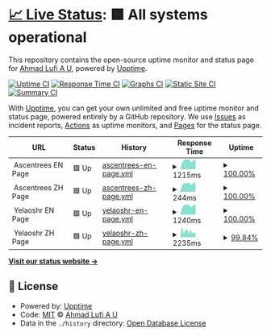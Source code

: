 # [📈 Live Status](https://ahmadlufiau.github.io/upptime): <!--live status--> **🟩 All systems operational**

This repository contains the open-source uptime monitor and status page for [Ahmad Lufi A U](https://ahmadlufiau.medium.com/), powered by [Upptime](https://github.com/upptime/upptime).

[![Uptime CI](https://github.com/ahmadlufiau/upptime/workflows/Uptime%20CI/badge.svg)](https://github.com/ahmadlufiau/upptime/actions?query=workflow%3A%22Uptime+CI%22)
[![Response Time CI](https://github.com/ahmadlufiau/upptime/workflows/Response%20Time%20CI/badge.svg)](https://github.com/ahmadlufiau/upptime/actions?query=workflow%3A%22Response+Time+CI%22)
[![Graphs CI](https://github.com/ahmadlufiau/upptime/workflows/Graphs%20CI/badge.svg)](https://github.com/ahmadlufiau/upptime/actions?query=workflow%3A%22Graphs+CI%22)
[![Static Site CI](https://github.com/ahmadlufiau/upptime/workflows/Static%20Site%20CI/badge.svg)](https://github.com/ahmadlufiau/upptime/actions?query=workflow%3A%22Static+Site+CI%22)
[![Summary CI](https://github.com/ahmadlufiau/upptime/workflows/Summary%20CI/badge.svg)](https://github.com/ahmadlufiau/upptime/actions?query=workflow%3A%22Summary+CI%22)

With [Upptime](https://upptime.js.org), you can get your own unlimited and free uptime monitor and status page, powered entirely by a GitHub repository. We use [Issues](https://github.com/ahmadlufiau/upptime/issues) as incident reports, [Actions](https://github.com/ahmadlufiau/upptime/actions) as uptime monitors, and [Pages](https://ahmadlufiau.github.io/upptime) for the status page.

<!--start: status pages-->
<!-- This summary is generated by Upptime (https://github.com/upptime/upptime) -->
<!-- Do not edit this manually, your changes will be overwritten -->
<!-- prettier-ignore -->
| URL | Status | History | Response Time | Uptime |
| --- | ------ | ------- | ------------- | ------ |
| <img alt="" src="https://icons.duckduckgo.com/ip3/null.ico" height="13"> Ascentrees EN Page | 🟩 Up | [ascentrees-en-page.yml](https://github.com/yelaoshr/upptime/commits/HEAD/history/ascentrees-en-page.yml) | <details><summary><img alt="Response time graph" src="./graphs/ascentrees-en-page/response-time-week.png" height="20"> 1215ms</summary><br><a href="https://yelaoshr.github.io/upptime/history/ascentrees-en-page"><img alt="Response time 1271" src="https://img.shields.io/endpoint?url=https%3A%2F%2Fraw.githubusercontent.com%2Fyelaoshr%2Fupptime%2FHEAD%2Fapi%2Fascentrees-en-page%2Fresponse-time.json"></a><br><a href="https://yelaoshr.github.io/upptime/history/ascentrees-en-page"><img alt="24-hour response time 1351" src="https://img.shields.io/endpoint?url=https%3A%2F%2Fraw.githubusercontent.com%2Fyelaoshr%2Fupptime%2FHEAD%2Fapi%2Fascentrees-en-page%2Fresponse-time-day.json"></a><br><a href="https://yelaoshr.github.io/upptime/history/ascentrees-en-page"><img alt="7-day response time 1215" src="https://img.shields.io/endpoint?url=https%3A%2F%2Fraw.githubusercontent.com%2Fyelaoshr%2Fupptime%2FHEAD%2Fapi%2Fascentrees-en-page%2Fresponse-time-week.json"></a><br><a href="https://yelaoshr.github.io/upptime/history/ascentrees-en-page"><img alt="30-day response time 1251" src="https://img.shields.io/endpoint?url=https%3A%2F%2Fraw.githubusercontent.com%2Fyelaoshr%2Fupptime%2FHEAD%2Fapi%2Fascentrees-en-page%2Fresponse-time-month.json"></a><br><a href="https://yelaoshr.github.io/upptime/history/ascentrees-en-page"><img alt="1-year response time 1271" src="https://img.shields.io/endpoint?url=https%3A%2F%2Fraw.githubusercontent.com%2Fyelaoshr%2Fupptime%2FHEAD%2Fapi%2Fascentrees-en-page%2Fresponse-time-year.json"></a></details> | <details><summary><a href="https://yelaoshr.github.io/upptime/history/ascentrees-en-page">100.00%</a></summary><a href="https://yelaoshr.github.io/upptime/history/ascentrees-en-page"><img alt="All-time uptime 100.00%" src="https://img.shields.io/endpoint?url=https%3A%2F%2Fraw.githubusercontent.com%2Fyelaoshr%2Fupptime%2FHEAD%2Fapi%2Fascentrees-en-page%2Fuptime.json"></a><br><a href="https://yelaoshr.github.io/upptime/history/ascentrees-en-page"><img alt="24-hour uptime 100.00%" src="https://img.shields.io/endpoint?url=https%3A%2F%2Fraw.githubusercontent.com%2Fyelaoshr%2Fupptime%2FHEAD%2Fapi%2Fascentrees-en-page%2Fuptime-day.json"></a><br><a href="https://yelaoshr.github.io/upptime/history/ascentrees-en-page"><img alt="7-day uptime 100.00%" src="https://img.shields.io/endpoint?url=https%3A%2F%2Fraw.githubusercontent.com%2Fyelaoshr%2Fupptime%2FHEAD%2Fapi%2Fascentrees-en-page%2Fuptime-week.json"></a><br><a href="https://yelaoshr.github.io/upptime/history/ascentrees-en-page"><img alt="30-day uptime 100.00%" src="https://img.shields.io/endpoint?url=https%3A%2F%2Fraw.githubusercontent.com%2Fyelaoshr%2Fupptime%2FHEAD%2Fapi%2Fascentrees-en-page%2Fuptime-month.json"></a><br><a href="https://yelaoshr.github.io/upptime/history/ascentrees-en-page"><img alt="1-year uptime 100.00%" src="https://img.shields.io/endpoint?url=https%3A%2F%2Fraw.githubusercontent.com%2Fyelaoshr%2Fupptime%2FHEAD%2Fapi%2Fascentrees-en-page%2Fuptime-year.json"></a></details>
| <img alt="" src="https://icons.duckduckgo.com/ip3/null.ico" height="13"> Ascentrees ZH Page | 🟩 Up | [ascentrees-zh-page.yml](https://github.com/yelaoshr/upptime/commits/HEAD/history/ascentrees-zh-page.yml) | <details><summary><img alt="Response time graph" src="./graphs/ascentrees-zh-page/response-time-week.png" height="20"> 244ms</summary><br><a href="https://yelaoshr.github.io/upptime/history/ascentrees-zh-page"><img alt="Response time 387" src="https://img.shields.io/endpoint?url=https%3A%2F%2Fraw.githubusercontent.com%2Fyelaoshr%2Fupptime%2FHEAD%2Fapi%2Fascentrees-zh-page%2Fresponse-time.json"></a><br><a href="https://yelaoshr.github.io/upptime/history/ascentrees-zh-page"><img alt="24-hour response time 265" src="https://img.shields.io/endpoint?url=https%3A%2F%2Fraw.githubusercontent.com%2Fyelaoshr%2Fupptime%2FHEAD%2Fapi%2Fascentrees-zh-page%2Fresponse-time-day.json"></a><br><a href="https://yelaoshr.github.io/upptime/history/ascentrees-zh-page"><img alt="7-day response time 244" src="https://img.shields.io/endpoint?url=https%3A%2F%2Fraw.githubusercontent.com%2Fyelaoshr%2Fupptime%2FHEAD%2Fapi%2Fascentrees-zh-page%2Fresponse-time-week.json"></a><br><a href="https://yelaoshr.github.io/upptime/history/ascentrees-zh-page"><img alt="30-day response time 416" src="https://img.shields.io/endpoint?url=https%3A%2F%2Fraw.githubusercontent.com%2Fyelaoshr%2Fupptime%2FHEAD%2Fapi%2Fascentrees-zh-page%2Fresponse-time-month.json"></a><br><a href="https://yelaoshr.github.io/upptime/history/ascentrees-zh-page"><img alt="1-year response time 387" src="https://img.shields.io/endpoint?url=https%3A%2F%2Fraw.githubusercontent.com%2Fyelaoshr%2Fupptime%2FHEAD%2Fapi%2Fascentrees-zh-page%2Fresponse-time-year.json"></a></details> | <details><summary><a href="https://yelaoshr.github.io/upptime/history/ascentrees-zh-page">100.00%</a></summary><a href="https://yelaoshr.github.io/upptime/history/ascentrees-zh-page"><img alt="All-time uptime 99.98%" src="https://img.shields.io/endpoint?url=https%3A%2F%2Fraw.githubusercontent.com%2Fyelaoshr%2Fupptime%2FHEAD%2Fapi%2Fascentrees-zh-page%2Fuptime.json"></a><br><a href="https://yelaoshr.github.io/upptime/history/ascentrees-zh-page"><img alt="24-hour uptime 100.00%" src="https://img.shields.io/endpoint?url=https%3A%2F%2Fraw.githubusercontent.com%2Fyelaoshr%2Fupptime%2FHEAD%2Fapi%2Fascentrees-zh-page%2Fuptime-day.json"></a><br><a href="https://yelaoshr.github.io/upptime/history/ascentrees-zh-page"><img alt="7-day uptime 100.00%" src="https://img.shields.io/endpoint?url=https%3A%2F%2Fraw.githubusercontent.com%2Fyelaoshr%2Fupptime%2FHEAD%2Fapi%2Fascentrees-zh-page%2Fuptime-week.json"></a><br><a href="https://yelaoshr.github.io/upptime/history/ascentrees-zh-page"><img alt="30-day uptime 99.96%" src="https://img.shields.io/endpoint?url=https%3A%2F%2Fraw.githubusercontent.com%2Fyelaoshr%2Fupptime%2FHEAD%2Fapi%2Fascentrees-zh-page%2Fuptime-month.json"></a><br><a href="https://yelaoshr.github.io/upptime/history/ascentrees-zh-page"><img alt="1-year uptime 99.98%" src="https://img.shields.io/endpoint?url=https%3A%2F%2Fraw.githubusercontent.com%2Fyelaoshr%2Fupptime%2FHEAD%2Fapi%2Fascentrees-zh-page%2Fuptime-year.json"></a></details>
| <img alt="" src="https://icons.duckduckgo.com/ip3/null.ico" height="13"> Yelaoshr EN Page | 🟩 Up | [yelaoshr-en-page.yml](https://github.com/yelaoshr/upptime/commits/HEAD/history/yelaoshr-en-page.yml) | <details><summary><img alt="Response time graph" src="./graphs/yelaoshr-en-page/response-time-week.png" height="20"> 1240ms</summary><br><a href="https://yelaoshr.github.io/upptime/history/yelaoshr-en-page"><img alt="Response time 1303" src="https://img.shields.io/endpoint?url=https%3A%2F%2Fraw.githubusercontent.com%2Fyelaoshr%2Fupptime%2FHEAD%2Fapi%2Fyelaoshr-en-page%2Fresponse-time.json"></a><br><a href="https://yelaoshr.github.io/upptime/history/yelaoshr-en-page"><img alt="24-hour response time 1383" src="https://img.shields.io/endpoint?url=https%3A%2F%2Fraw.githubusercontent.com%2Fyelaoshr%2Fupptime%2FHEAD%2Fapi%2Fyelaoshr-en-page%2Fresponse-time-day.json"></a><br><a href="https://yelaoshr.github.io/upptime/history/yelaoshr-en-page"><img alt="7-day response time 1240" src="https://img.shields.io/endpoint?url=https%3A%2F%2Fraw.githubusercontent.com%2Fyelaoshr%2Fupptime%2FHEAD%2Fapi%2Fyelaoshr-en-page%2Fresponse-time-week.json"></a><br><a href="https://yelaoshr.github.io/upptime/history/yelaoshr-en-page"><img alt="30-day response time 1261" src="https://img.shields.io/endpoint?url=https%3A%2F%2Fraw.githubusercontent.com%2Fyelaoshr%2Fupptime%2FHEAD%2Fapi%2Fyelaoshr-en-page%2Fresponse-time-month.json"></a><br><a href="https://yelaoshr.github.io/upptime/history/yelaoshr-en-page"><img alt="1-year response time 1303" src="https://img.shields.io/endpoint?url=https%3A%2F%2Fraw.githubusercontent.com%2Fyelaoshr%2Fupptime%2FHEAD%2Fapi%2Fyelaoshr-en-page%2Fresponse-time-year.json"></a></details> | <details><summary><a href="https://yelaoshr.github.io/upptime/history/yelaoshr-en-page">100.00%</a></summary><a href="https://yelaoshr.github.io/upptime/history/yelaoshr-en-page"><img alt="All-time uptime 100.00%" src="https://img.shields.io/endpoint?url=https%3A%2F%2Fraw.githubusercontent.com%2Fyelaoshr%2Fupptime%2FHEAD%2Fapi%2Fyelaoshr-en-page%2Fuptime.json"></a><br><a href="https://yelaoshr.github.io/upptime/history/yelaoshr-en-page"><img alt="24-hour uptime 100.00%" src="https://img.shields.io/endpoint?url=https%3A%2F%2Fraw.githubusercontent.com%2Fyelaoshr%2Fupptime%2FHEAD%2Fapi%2Fyelaoshr-en-page%2Fuptime-day.json"></a><br><a href="https://yelaoshr.github.io/upptime/history/yelaoshr-en-page"><img alt="7-day uptime 100.00%" src="https://img.shields.io/endpoint?url=https%3A%2F%2Fraw.githubusercontent.com%2Fyelaoshr%2Fupptime%2FHEAD%2Fapi%2Fyelaoshr-en-page%2Fuptime-week.json"></a><br><a href="https://yelaoshr.github.io/upptime/history/yelaoshr-en-page"><img alt="30-day uptime 100.00%" src="https://img.shields.io/endpoint?url=https%3A%2F%2Fraw.githubusercontent.com%2Fyelaoshr%2Fupptime%2FHEAD%2Fapi%2Fyelaoshr-en-page%2Fuptime-month.json"></a><br><a href="https://yelaoshr.github.io/upptime/history/yelaoshr-en-page"><img alt="1-year uptime 100.00%" src="https://img.shields.io/endpoint?url=https%3A%2F%2Fraw.githubusercontent.com%2Fyelaoshr%2Fupptime%2FHEAD%2Fapi%2Fyelaoshr-en-page%2Fuptime-year.json"></a></details>
| <img alt="" src="https://icons.duckduckgo.com/ip3/null.ico" height="13"> Yelaoshr ZH Page | 🟩 Up | [yelaoshr-zh-page.yml](https://github.com/yelaoshr/upptime/commits/HEAD/history/yelaoshr-zh-page.yml) | <details><summary><img alt="Response time graph" src="./graphs/yelaoshr-zh-page/response-time-week.png" height="20"> 2235ms</summary><br><a href="https://yelaoshr.github.io/upptime/history/yelaoshr-zh-page"><img alt="Response time 2068" src="https://img.shields.io/endpoint?url=https%3A%2F%2Fraw.githubusercontent.com%2Fyelaoshr%2Fupptime%2FHEAD%2Fapi%2Fyelaoshr-zh-page%2Fresponse-time.json"></a><br><a href="https://yelaoshr.github.io/upptime/history/yelaoshr-zh-page"><img alt="24-hour response time 1599" src="https://img.shields.io/endpoint?url=https%3A%2F%2Fraw.githubusercontent.com%2Fyelaoshr%2Fupptime%2FHEAD%2Fapi%2Fyelaoshr-zh-page%2Fresponse-time-day.json"></a><br><a href="https://yelaoshr.github.io/upptime/history/yelaoshr-zh-page"><img alt="7-day response time 2235" src="https://img.shields.io/endpoint?url=https%3A%2F%2Fraw.githubusercontent.com%2Fyelaoshr%2Fupptime%2FHEAD%2Fapi%2Fyelaoshr-zh-page%2Fresponse-time-week.json"></a><br><a href="https://yelaoshr.github.io/upptime/history/yelaoshr-zh-page"><img alt="30-day response time 2425" src="https://img.shields.io/endpoint?url=https%3A%2F%2Fraw.githubusercontent.com%2Fyelaoshr%2Fupptime%2FHEAD%2Fapi%2Fyelaoshr-zh-page%2Fresponse-time-month.json"></a><br><a href="https://yelaoshr.github.io/upptime/history/yelaoshr-zh-page"><img alt="1-year response time 2068" src="https://img.shields.io/endpoint?url=https%3A%2F%2Fraw.githubusercontent.com%2Fyelaoshr%2Fupptime%2FHEAD%2Fapi%2Fyelaoshr-zh-page%2Fresponse-time-year.json"></a></details> | <details><summary><a href="https://yelaoshr.github.io/upptime/history/yelaoshr-zh-page">99.84%</a></summary><a href="https://yelaoshr.github.io/upptime/history/yelaoshr-zh-page"><img alt="All-time uptime 99.95%" src="https://img.shields.io/endpoint?url=https%3A%2F%2Fraw.githubusercontent.com%2Fyelaoshr%2Fupptime%2FHEAD%2Fapi%2Fyelaoshr-zh-page%2Fuptime.json"></a><br><a href="https://yelaoshr.github.io/upptime/history/yelaoshr-zh-page"><img alt="24-hour uptime 100.00%" src="https://img.shields.io/endpoint?url=https%3A%2F%2Fraw.githubusercontent.com%2Fyelaoshr%2Fupptime%2FHEAD%2Fapi%2Fyelaoshr-zh-page%2Fuptime-day.json"></a><br><a href="https://yelaoshr.github.io/upptime/history/yelaoshr-zh-page"><img alt="7-day uptime 99.84%" src="https://img.shields.io/endpoint?url=https%3A%2F%2Fraw.githubusercontent.com%2Fyelaoshr%2Fupptime%2FHEAD%2Fapi%2Fyelaoshr-zh-page%2Fuptime-week.json"></a><br><a href="https://yelaoshr.github.io/upptime/history/yelaoshr-zh-page"><img alt="30-day uptime 99.96%" src="https://img.shields.io/endpoint?url=https%3A%2F%2Fraw.githubusercontent.com%2Fyelaoshr%2Fupptime%2FHEAD%2Fapi%2Fyelaoshr-zh-page%2Fuptime-month.json"></a><br><a href="https://yelaoshr.github.io/upptime/history/yelaoshr-zh-page"><img alt="1-year uptime 99.95%" src="https://img.shields.io/endpoint?url=https%3A%2F%2Fraw.githubusercontent.com%2Fyelaoshr%2Fupptime%2FHEAD%2Fapi%2Fyelaoshr-zh-page%2Fuptime-year.json"></a></details>

<!--end: status pages-->

[**Visit our status website →**](https://ahmadlufiau.github.io/upptime)

## 📄 License

- Powered by: [Upptime](https://github.com/upptime/upptime)
- Code: [MIT](./LICENSE) © [Ahmad Lufi A U](https://ahmadlufiau.medium.com/)
- Data in the `./history` directory: [Open Database License](https://opendatacommons.org/licenses/odbl/1-0/)
